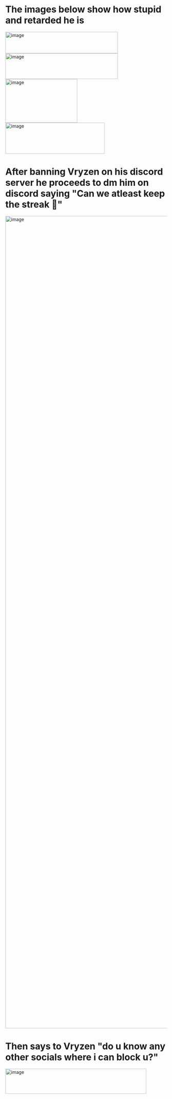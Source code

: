 # The images below show how stupid and retarded he is
<img width="350" height="67" alt="image" src="https://github.com/user-attachments/assets/ae507868-8b19-4758-b773-4c0bc5a3eb49" />
<img width="350" height="80" alt="image" src="https://github.com/user-attachments/assets/20ee3761-3b8a-449a-8ecc-f70f4100147c" />
<img width="224" height="136" alt="image" src="https://github.com/user-attachments/assets/eb5b3ed7-64d2-40d6-861b-0a3218500f0f" />
<img width="309" height="97" alt="image" src="https://github.com/user-attachments/assets/338be4c6-6015-4d4c-a0b1-9d98a1963f9a" />

# After banning Vryzen on his discord server he proceeds to dm him on discord saying "Can we atleast keep the streak 🥺" 
<img width="1170" height="2532" alt="image" src="https://github.com/user-attachments/assets/fd6e172b-78df-4208-8a86-b79757083572" />

# Then says to Vryzen "do u know any other socials where i can block u?"
<img width="439" height="78" alt="image" src="https://github.com/user-attachments/assets/281d3200-10bd-41f9-acab-6d959a8ef343" />




